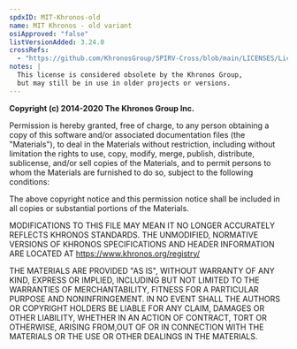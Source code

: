```yaml
---
spdxID: MIT-Khronos-old
name: MIT Khronos - old variant
osiApproved: "false"
listVersionAdded: 3.24.0
crossRefs: 
  - "https://github.com/KhronosGroup/SPIRV-Cross/blob/main/LICENSES/LicenseRef-KhronosFreeUse.txt"
notes: |
  This license is considered obsolete by the Khronos Group,
  but may still be in use in older projects or versions.
---
```


**Copyright (c) 2014-2020 The Khronos Group Inc.**

Permission is hereby granted, free of charge, to any person obtaining a copy of this software and/or associated documentation files (the "Materials"), to deal in the Materials without restriction, including without limitation the rights to use, copy, modify, merge, publish, distribute, sublicense, and/or sell copies of the Materials, and to permit persons to whom the Materials are furnished to do so, subject to the following conditions:

The above copyright notice and this permission notice shall be included in all copies or substantial portions of the Materials.

MODIFICATIONS TO THIS FILE MAY MEAN IT NO LONGER ACCURATELY REFLECTS KHRONOS STANDARDS. THE UNMODIFIED, NORMATIVE VERSIONS OF KHRONOS SPECIFICATIONS AND HEADER INFORMATION ARE LOCATED AT https://www.khronos.org/registry/

THE MATERIALS ARE PROVIDED "AS IS", WITHOUT WARRANTY OF ANY KIND, EXPRESS OR IMPLIED, INCLUDING BUT NOT LIMITED TO THE WARRANTIES OF MERCHANTABILITY, FITNESS FOR A PARTICULAR PURPOSE AND NONINFRINGEMENT. IN NO EVENT SHALL THE AUTHORS OR COPYRIGHT HOLDERS BE LIABLE FOR ANY CLAIM, DAMAGES OR OTHER LIABILITY, WHETHER IN AN ACTION OF CONTRACT, TORT OR OTHERWISE, ARISING FROM,OUT OF OR IN CONNECTION WITH THE MATERIALS OR THE USE OR OTHER DEALINGS IN THE MATERIALS.
